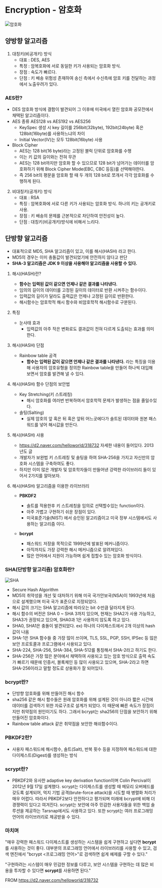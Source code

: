 # Encryption - 암호화
![암호화](https://user-images.githubusercontent.com/24876345/142786548-350a25e9-6ce3-4280-b091-13c4ab2a2077.PNG)

## 양방향 알고리즘
  1. 대칭키(비공개키) 방식
      - 대표 : DES, AES
      - 특정 : 암복호화에 서로 동일한 키가 사용되는 암호화 방식. 
      - 장점 : 속도가 빠르다.
      - 단점 : 키 배송 위험성 존재하여 송신 측에서 수신측에 암호 키를 전달하는 과정에서 노출우려가 있다.
  
### AES란? ###
  - DES 암호화 방식에 결함이 발견되어 그 이후에 미국에서 열린 암호화 공모전에서 채택된 알고리즘이다.
  - AES 종류 AES128 vs AES192 vs AES256 
      - KeySpec 생성 시 key 길이를 256bit(32byte), 192bit(24byte) 혹은 128bit(16byte)를 사용하느냐의 차이
      - Initial Vector(IV)는 모두 128bit(16byte) 사용
  - Block Cipher 
      - AES는 128 bit(16 byte)라는 고정된 블럭 단위로 암호화를 수행
      - 이는 키 값의 길이와는 전혀 무관
      - AES는 128 bit까지만 암호화 할 수 있으므로 128 bit가 넘어가는 데이터를 암호화하기 위해 Block Cipher Mode(EBC, CBC 등등)를 선택해야한다.
      - 즉 256 bit의 평문을 암호화 할 때 두 개의 128 bit로 쪼개서 각각 암호화를 수행하게 된다.
   
  2. 비대칭키(공개키) 방식
      - 대표 : RSA
      - 특징 : 암복호화에 서로 다른 키가 사용되는 암호화 방식. 하나의 키는 공개키로 사용.
      - 장점 : 키 배송의 문제를 근본적으로 차단하여 안전성이 높다.
      - 단점 : 대칭키(비공개키)방식에 비해서 느리다.

## 단방향 알고리즘 
- 대표적으로 MD5, SHA 알고리즘이 있고, 이를 해시(HASH) 라고 한다.
- MD5의 경우는 이미 충돌값이 발견되었기에 안전하지 않다고 판단
- **SHA-3 알고리즘은 JDK 9 이상을 사용해야 알고리즘을 사용할 수 있다.**

1. 해시(HASH)란?
    - **함수는 입력된 값이 같으면 언제나 같은 결과를 나타낸다.**
    - 임의의 길이의 데이터를 고정된 길이의 데이터로 반환 시켜주는 함수이다.
    - 입력값의 길이가 달라도 출력값은 언제나 고정된 길이로 반환한다.
    - 해시함수는 암호학적 해시 함수와 비암호학적 해시함수로 구분된다.

2. 특징
    - 눈사태 효과
      + 입력값의 아주 작은 변화로도 결과값이 전혀 다르게 도출되는 효과를 의미한다.

3. 해시(HASH) 단점
    - Rainbow table 공격
      + **함수는 입력된 값이 같으면 언제나 같은 결과를 나타낸다.** 라는 특징을 이용해 사용자의 암호유형을 정의한 Rainbow table을 만들어 하나씩 대입해 보면서 암호를 발견해 낼 수 있다.

4. 해시(HASH) 함수 단점의 보안법
    - Key Stretching(키 스트레칭)
      + 해시 암호화를 여러번 반복하여서 암호학적 문제가 발생하는 점을 줄일수있다.
    - 솔팅(Salting)
      + 실제 암호의 앞 혹은 뒤 혹은 앞뒤 어느곳에다가 솔트된 데이터와 원본 패스워드를 넣어 해시값을 만든다.

5. 해시(HASH) 사용
    - https://d2.naver.com/helloworld/318732 자세한 내용이 들어있다. 2013년도 글 
    - 개발자가 보완법 키 스트레칭 및 솔팅을 하여 SHA-256을 가지고 자신만의 암호화 시스템을 구축하여도 좋다.
    - 하지만 이미 많은 개발자 및 암호학자들이 만들어낸 강력한 라이브러리 들이 있어서 2가지를 알아보자.

6. 해시(HASH) 알고리즘을 이용한 라이브러리
    - **PBKDF2**
      + 솔트를 적용한후 키 스트레칭을 임의로 선택할수있는 function이다.
      + 아주 가볍고 구현하기 쉬운 장점이 있다.
      + 미국표준기술(NIST) 에서 승인된 알고리즘이고 미국 정부 시스템에서도 사용하는 알고리즘 이다.

    - **bcrypt**
      + 패스워드 저장을 목적으로 1999년에 발표된 메커니즘이다.
      + 아직까지도 가장 강력한 해시 메커니즘으로 알려져있다.
      + 많은 언어에서 지원이 가능하며 쉽게 접할수 있는 암호화 방식이다.
 
 ### SHA(단방향 알고리즘) 암호화란?
![SHA](https://user-images.githubusercontent.com/24876345/142789990-bdb42e5f-67e8-4971-844a-f0111af0b135.png)
  - Secure Hash Algorithm
  - MD5의 취약성을 개선 및 대처하기 위해 미국 국가안보국(NSA)이 1993년에 처음으로 설계했으며 미국 국가 표준으로 지정되었다.
  - 해시 값의 크기는 SHA 알고리즘에 따라오는 bit 수만큼 달라지게 된다. 
  - 해시 함수의 버전은 SHA 0 ~ SHA 3까지 있으며, 현재는 SHA2가 사용 가능하고, SHA3가 권장되고 있으며, SHA0과 1은 사용하지 않도록 하고 있다.
  - SHA0, SHA1은 충돌이 발견되었다. ex) 하나의 다이제스트에서 2개 이상의 hash값이 나옴
  - SHA-1은 SHA 함수들 중 가장 많이 쓰이며, TLS, SSL, PGP, SSH, IPSec 등 많은 보안 프로토콜과 프로그램에서 사용되고 있다.
  - SHA-224, SHA-256, SHA-384, SHA-512를 통칭해서 SHA-2라고 하기도 한다.
  - SHA-256은 가장 많은 분야에서 채택하여 사용되고 있는 암호 방식으로 출력 속도가 빠르기 때문에 인증서, 블록체인 등 많이 사용되고 있으며, SHA-2라고 하면 SHA-256이라고 말할 정도로 상용화가 잘 되어있다.

### bcrypt란? ###
  - 단방향 암호화를 위해 만들어진 해시 함수
  - sha256 같은 해시 함수들은 원래 암호화를 위해 설계된 것이 아니라 짧은 시간에 데이터를 검색하기 위한 자료구조로 설계가 되었다. 이 때문에 빠른 속도가 장점이지만 취약점의 원인이기도 하다. 그래서 bcrypt는 sha256의 단점을 보안하기 위해 만들어진 암호화이다.
  - Rainbow table attack 같은 취약점을 보안한 해쉬함수이다.

### PBKDF2란? ###
  - 사용자 패스워드에 해시함수, 솔트(Salt), 반복 횟수 등을 지정하여 패스워드에 대한 다이제스트(Digest)를 생성하는 방식

### scrypt란? ###
  - PBKDF2와 유사한 adaptive key derivation function이며 Colin Percival이 2012년 9월 17일 설계했다. scrypt는 다이제스트를 생성할 때 메모리 오버헤드를 갖도록 설계되어, 억지 기법 공격(brute-force attack)을 시도할 때 병렬화 처리가 매우 어렵다. 따라서 PBKDF2보다 안전하다고 평가되며 미래에 bcrypt에 비해 더 경쟁력이 있다고 여겨진다. scrypt는 보안에 아주 민감한 사용자들을 위한 백업 솔루션을 제공하는 Tarsnap에서도 사용하고 있다. 또한 scrypt는 여러 프로그래밍 언어의 라이브러리로 제공받을 수 있다.

### 마치며 ###

"매우 강력한 패스워드 다이제스트를 생성하는 시스템을 쉽게 구현하고 싶다면 **bcrypt**를 사용하는 것이 좋다. 대부분의 프로그래밍 언어에서 라이브러리를 사용할 수 있고, 검색 엔진에서 "bcrypt <프로그래밍 언어>"로 검색하면 쉽게 예제를 구할 수 있다."

"구현하려는 시스템이 매우 민감한 정보를 다루고, 보안 시스템을 구현하는 데 많은 비용을 투자할 수 있다면 **scrypt**를 사용하면 된다."

FROM https://d2.naver.com/helloworld/318732


